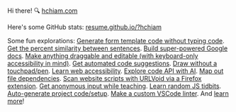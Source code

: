 Hi there! 🔍 [hchiam.com](https://hchiam.com)

Here's some GitHub stats: [resume.github.io/?hchiam](https://resume.github.io/?hchiam)

Some fun explorations: <!-- Fun stuff but also stuff I tend to refer to often. -->
[Generate form template code without typing code](https://github.com/hchiam/html-template-generator).
[Get the percent similarity between sentences](https://github.com/hchiam/text-similarity-test).
[Build super-powered Google docs](https://github.com/hchiam/learning-google-apps-script).
[Make anything draggable and editable (with keyboard-only accessibility in mind)](https://github.com/hchiam/draggable).
[Get automated code suggestions](https://github.com/hchiam/sourcefetch-server).
[Draw without a touchpad/pen](https://github.com/hchiam/draw-with-mouse-and-spacebar).
[Learn web accessibility](https://github.com/hchiam/web-accessibility-course-notes).
[Explore code API with AI](https://github.com/hchiam/code-explorer).
[Map out file dependencies](https://github.com/hchiam/deps).
[Scan website scripts with URLVoid via a Firefox extension](https://github.com/hchiam/urlvoid-firefox-extension).
[Get anonymous input while teaching](https://github.com/hchiam/anonymous-input).
[Learn random JS tidbits](https://github.com/hchiam/learning-js).
[Auto-generate project code/setup](https://github.com/hchiam/generator-hchiam-learning).
[Make a custom VSCode linter](https://github.com/hchiam/custom-vscode-linter).
And [learn more](https://github.com/hchiam/learning)!

<!-- <a href="https://hchiam.github.io/?can-you-find-all-the-hidden-features?">
  <img align="center" src="header.svg" width="400" height="60" alt="" onerror="this.style.display='none'"/>
</a> -->

<!--
**hchiam/hchiam** is a ✨ _special_ ✨ repository because its `README.md` (this file) appears on your GitHub profile.

Here are some ideas to get you started:

- 🔭 I’m currently working on ...
- 🌱 I’m currently learning ...
- 👯 I’m looking to collaborate on ...
- 🤔 I’m looking for help with ...
- 💬 Ask me about ...
- 📫 How to reach me: ...
- 😄 Pronouns: ...
- ⚡ Fun fact: ...
-->
